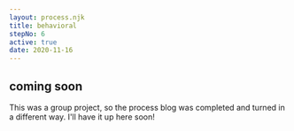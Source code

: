 ```yaml
---
layout: process.njk
title: behavioral
stepNo: 6
active: true
date: 2020-11-16
---
```


## coming soon

This was a group project, so the process blog was completed and turned in a different way. I'll have it up here soon!